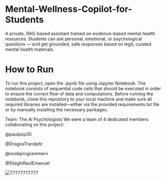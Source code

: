 # Mental-Wellness-Copilot-for-Students
A private, RAG-based assistant trained on evidence-based mental health resources. Students can ask personal, emotional, or psychological questions — and get grounded, safe responses based on legit,  curated mental health materials.

# How to Run
To run this project, open the .ipynb file using Jupyter Notebook. The notebook consists of sequential code cells that should be executed in order to ensure the correct flow of data and computations. Before running the notebook, clone this repository to your local machine and make sure all required libraries are installed—either via the provided requirements.txt file or by manually installing the necessary packages.

Team: The AI Psychologists
We were a team of 4 dedicated members collaborating on this project:

@paulpop30

@DragosTrandafir

@noobprogrammerv

@SilaghiRaulEmanuel

![77777777777](https://github.com/user-attachments/assets/f0c1dc4e-6e31-40b9-873f-82e97015e6d0)

